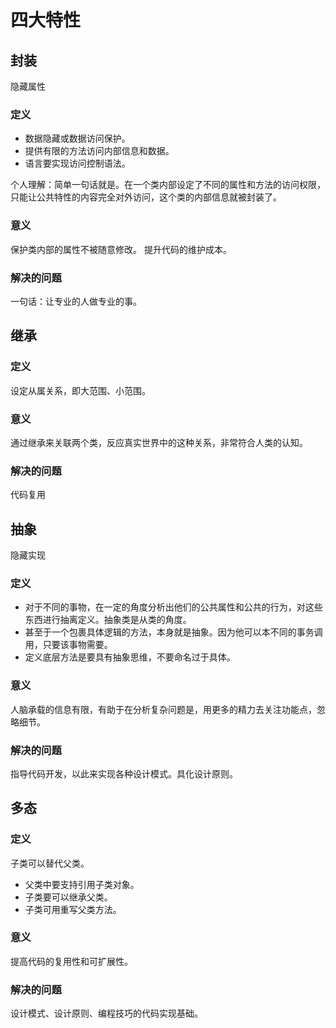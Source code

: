 # 四大特性

## 封装
隐藏属性

### 定义
- 数据隐藏或数据访问保护。
- 提供有限的方法访问内部信息和数据。
- 语言要实现访问控制语法。

个人理解：简单一句话就是。在一个类内部设定了不同的属性和方法的访问权限，只能让公共特性的内容完全对外访问，这个类的内部信息就被封装了。

### 意义
保护类内部的属性不被随意修改。
提升代码的维护成本。

### 解决的问题
一句话：让专业的人做专业的事。

## 继承

### 定义
设定从属关系，即大范围、小范围。

### 意义
通过继承来关联两个类，反应真实世界中的这种关系，非常符合人类的认知。

### 解决的问题
代码复用

## 抽象
隐藏实现

### 定义
- 对于不同的事物，在一定的角度分析出他们的公共属性和公共的行为，对这些东西进行抽离定义。抽象类是从类的角度。
- 甚至于一个包裹具体逻辑的方法，本身就是抽象。因为他可以本不同的事务调用，只要该事物需要。
- 定义底层方法是要具有抽象思维，不要命名过于具体。

### 意义
人脑承载的信息有限，有助于在分析复杂问题是，用更多的精力去关注功能点，忽略细节。

### 解决的问题
指导代码开发，以此来实现各种设计模式。具化设计原则。

## 多态

### 定义
子类可以替代父类。
- 父类中要支持引用子类对象。
- 子类要可以继承父类。
- 子类可用重写父类方法。

### 意义
提高代码的复用性和可扩展性。

### 解决的问题
设计模式、设计原则、编程技巧的代码实现基础。
